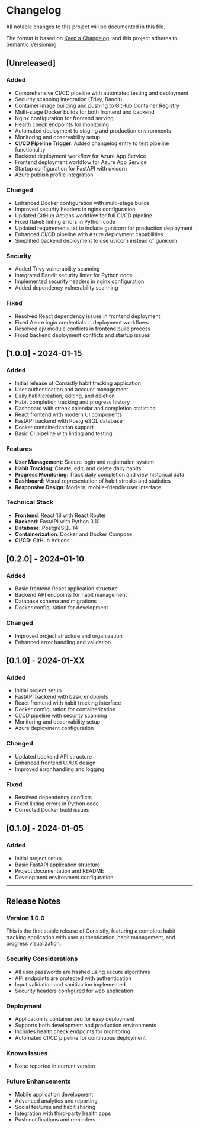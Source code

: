 # Changelog

All notable changes to this project will be documented in this file.

The format is based on [Keep a Changelog](https://keepachangelog.com/en/1.0.0/),
and this project adheres to [Semantic Versioning](https://semver.org/spec/v2.0.0.html).

## [Unreleased]

### Added

- Comprehensive CI/CD pipeline with automated testing and deployment
- Security scanning integration (Trivy, Bandit)
- Container image building and pushing to GitHub Container Registry
- Multi-stage Docker builds for both frontend and backend
- Nginx configuration for frontend serving
- Health check endpoints for monitoring
- Automated deployment to staging and production environments
- Monitoring and observability setup
- **CI/CD Pipeline Trigger**: Added changelog entry to test pipeline functionality
- Backend deployment workflow for Azure App Service
- Frontend deployment workflow for Azure App Service
- Startup configuration for FastAPI with uvicorn
- Azure publish profile integration

### Changed

- Enhanced Docker configuration with multi-stage builds
- Improved security headers in nginx configuration
- Updated GitHub Actions workflow for full CI/CD pipeline
- Fixed flake8 linting errors in Python code
- Updated requirements.txt to include gunicorn for production deployment
- Enhanced CI/CD pipeline with Azure deployment capabilities
- Simplified backend deployment to use uvicorn instead of gunicorn

### Security

- Added Trivy vulnerability scanning
- Integrated Bandit security linter for Python code
- Implemented security headers in nginx configuration
- Added dependency vulnerability scanning

### Fixed

- Resolved React dependency issues in frontend deployment
- Fixed Azure login credentials in deployment workflows
- Resolved ajv module conflicts in frontend build process
- Fixed backend deployment conflicts and startup issues

## [1.0.0] - 2024-01-15

### Added

- Initial release of Consistly habit tracking application
- User authentication and account management
- Daily habit creation, editing, and deletion
- Habit completion tracking and progress history
- Dashboard with streak calendar and completion statistics
- React frontend with modern UI components
- FastAPI backend with PostgreSQL database
- Docker containerization support
- Basic CI pipeline with linting and testing

### Features

- **User Management**: Secure login and registration system
- **Habit Tracking**: Create, edit, and delete daily habits
- **Progress Monitoring**: Track daily completion and view historical data
- **Dashboard**: Visual representation of habit streaks and statistics
- **Responsive Design**: Modern, mobile-friendly user interface

### Technical Stack

- **Frontend**: React 18 with React Router
- **Backend**: FastAPI with Python 3.10
- **Database**: PostgreSQL 14
- **Containerization**: Docker and Docker Compose
- **CI/CD**: GitHub Actions

## [0.2.0] - 2024-01-10

### Added

- Basic frontend React application structure
- Backend API endpoints for habit management
- Database schema and migrations
- Docker configuration for development

### Changed

- Improved project structure and organization
- Enhanced error handling and validation

## [0.1.0] - 2024-01-XX

### Added

- Initial project setup
- FastAPI backend with basic endpoints
- React frontend with habit tracking interface
- Docker configuration for containerization
- CI/CD pipeline with security scanning
- Monitoring and observability setup
- Azure deployment configuration

### Changed

- Updated backend API structure
- Enhanced frontend UI/UX design
- Improved error handling and logging

### Fixed

- Resolved dependency conflicts
- Fixed linting errors in Python code
- Corrected Docker build issues

## [0.1.0] - 2024-01-05

### Added

- Initial project setup
- Basic FastAPI application structure
- Project documentation and README
- Development environment configuration

---

## Release Notes

### Version 1.0.0

This is the first stable release of Consistly, featuring a complete habit tracking application with user authentication, habit management, and progress visualization.

### Security Considerations

- All user passwords are hashed using secure algorithms
- API endpoints are protected with authentication
- Input validation and sanitization implemented
- Security headers configured for web application

### Deployment

- Application is containerized for easy deployment
- Supports both development and production environments
- Includes health check endpoints for monitoring
- Automated CI/CD pipeline for continuous deployment

### Known Issues

- None reported in current version

### Future Enhancements

- Mobile application development
- Advanced analytics and reporting
- Social features and habit sharing
- Integration with third-party health apps
- Push notifications and reminders
